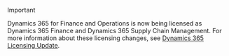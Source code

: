 > [!IMPORTANT]
> Dynamics 365 for Finance and Operations is now being licensed as Dynamics 365 Finance and Dynamics 365 Supply Chain Management. For more information about these licensing changes, see [Dynamics 365 Licensing Update](https://docs.microsoft.com/dynamics365/licensing/update).